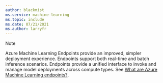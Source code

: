 ```yaml
---
author: blackmist
ms.service: machine-learning
ms.topic: include
ms.date: 07/21/2021
ms.author: larryfr
---
```


> [!NOTE]
> Azure Machine Learning Endpoints provide an improved, simpler deployment experience. Endpoints support both real-time and batch inference scenarios. Endpoints provide a unified interface to invoke and manage model deployments across compute types. See [What are Azure Machine Learning endpoints?](../articles/machine-learning/concept-endpoints.md).
